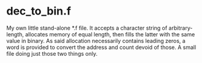 # dec_to_bin.f
My own little stand-alone *.f file. 
It accepts a character string of arbitrary-length, allocates memory of equal length, then fills the latter with the same value in binary.
As said allocation necessarily contains leading zeros, a word is provided to convert the address and count devoid of those.
A small file doing just those two things only.
